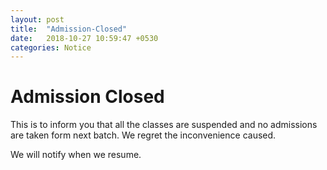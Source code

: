 ```yaml
---
layout: post
title:  "Admission-Closed"
date:   2018-10-27 10:59:47 +0530
categories: Notice
---
```


# Admission Closed

This is to inform you that all the classes are suspended and no admissions are taken form next batch.
We regret the inconvenience caused.

We will notify when we resume.